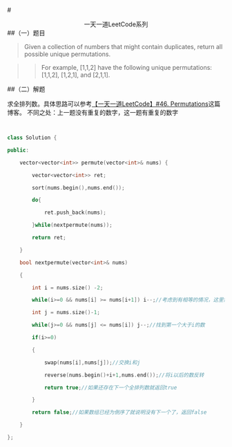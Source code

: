 #<center>一天一道LeetCode系列</center>
##（一）题目
>Given a collection of numbers that might contain duplicates, return all possible unique permutations.

>>For example,
>>[1,1,2] have the following unique permutations:
>>[1,1,2], [1,2,1], and [2,1,1].

##（二）解题

求全排列数。具体思路可以参考[【一天一道LeetCode】#46. Permutations](http://blog.csdn.net/terence1212/article/details/51362681)这篇博客。
不同之处：上一题没有重复的数字，这一题有重复的数字

```cpp


class Solution {

public:

    vector<vector<int>> permute(vector<int>& nums) {

        vector<vector<int>> ret;

        sort(nums.begin(),nums.end());

        do{

            ret.push_back(nums);

        }while(nextpermute(nums));

        return ret;

    }

    bool nextpermute(vector<int>& nums)

    {

        int i = nums.size() -2;

        while(i>=0 && nums[i] >= nums[i+1]) i--;//考虑到有相等的情况，这里需要找到第一个破坏非降序的数

        int j = nums.size()-1;

        while(j>=0 && nums[j] <= nums[i]) j--;//找到第一个大于i的数

        if(i>=0)

        {

            swap(nums[i],nums[j]);//交换i和j

            reverse(nums.begin()+i+1,nums.end());//将i以后的数反转

            return true;//如果还存在下一个全排列数就返回true

        }

        return false;//如果数组已经为倒序了就说明没有下一个了，返回false

    }

};

```

